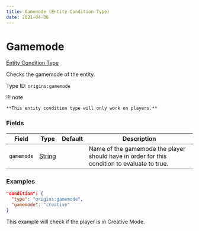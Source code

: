 ```yaml
---
title: Gamemode (Entity Condition Type)
date: 2021-04-06
---
```


# Gamemode

[Entity Condition Type](../entity_condition_types.md)

Checks the gamemode of the entity.

Type ID: `origins:gamemode`

!!! note

    **This entity condition type will only work on players.**


### Fields

Field  | Type | Default | Description
-------|------|---------|-------------
`gamemode` | [String](../data_types/string.md) | | Name of the gamemode the player should have in order for this condition to evaluate to true.


### Examples

```json
"condition": {
  "type": "origins:gamemode",
  "gamemode": "creative"
}
```

This example will check if the player is in Creative Mode.
